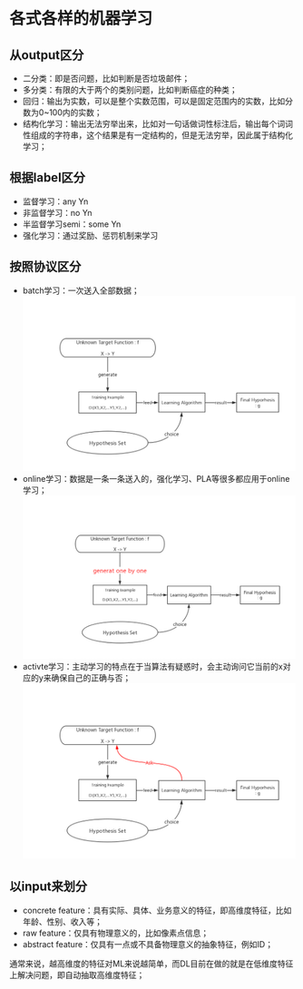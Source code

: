 # 各式各样的机器学习

## 从output区分
- 二分类：即是否问题，比如判断是否垃圾邮件；
- 多分类：有限的大于两个的类别问题，比如判断癌症的种类；
- 回归：输出为实数，可以是整个实数范围，可以是固定范围内的实数，比如分数为0~100内的实数；
- 结构化学习：输出无法穷举出来，比如对一句话做词性标注后，输出每个词词性组成的字符串，这个结果是有一定结构的，但是无法穷举，因此属于结构化学习；

## 根据label区分
- 监督学习：any Yn
- 非监督学习：no Yn
- 半监督学习semi：some Yn
- 强化学习：通过奖励、惩罚机制来学习

## 按照协议区分
- batch学习：一次送入全部数据；
![batch](./image/ml-process.png)
- online学习：数据是一条一条送入的，强化学习、PLA等很多都应用于online学习；
![batch](./image/ml-process-online.png)
- activte学习：主动学习的特点在于当算法有疑惑时，会主动询问它当前的x对应的y来确保自己的正确与否；
![batch](./image/ml-process-activate.png)

## 以input来划分
- concrete feature：具有实际、具体、业务意义的特征，即高维度特征，比如年龄、性别、收入等；
- raw feature：仅具有物理意义的，比如像素点信息；
- abstract feature：仅具有一点或不具备物理意义的抽象特征，例如ID；

通常来说，越高维度的特征对ML来说越简单，而DL目前在做的就是在低维度特征上解决问题，即自动抽取高维度特征；
